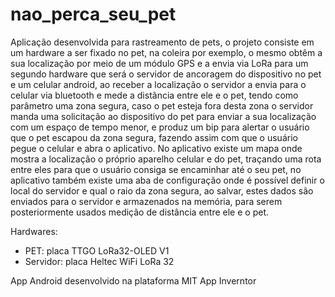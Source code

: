 # nao_perca_seu_pet
Aplicação desenvolvida para rastreamento de pets, o projeto consiste em um hardware a ser fixado no pet, na coleira por exemplo, o mesmo obtêm a sua localização por meio de um módulo GPS e a envia via LoRa para um segundo hardware que será o servidor de ancoragem do dispositivo no pet e um celular android, ao receber a localização o servidor a envia para o celular via bluetooth e mede a distância entre ele e o pet, tendo como parâmetro uma zona segura, caso o pet esteja fora desta zona o servidor manda uma solicitação ao dispositivo do pet para enviar a sua localização com um espaço de tempo menor, e produz um bip para alertar o usuário que o pet escapou da zona segura, fazendo assim com que o usuário pegue o celular e abra o aplicativo. No aplicativo existe um mapa onde mostra a localização o próprio aparelho celular e do pet, traçando uma rota entre eles para que o usuário consiga se encaminhar até o seu pet, no aplicativo também existe uma aba de configuração onde é possível definir o local do servidor e qual o raio da zona segura, ao salvar, estes dados são enviados para o servidor e armazenados na memória, para serem posteriormente usados medição de distância entre ele e o pet.

Hardwares:
- PET: placa TTGO LoRa32-OLED V1
- Servidor: placa Heltec WiFi LoRa 32

App Android desenvolvido na plataforma MIT App Inverntor
